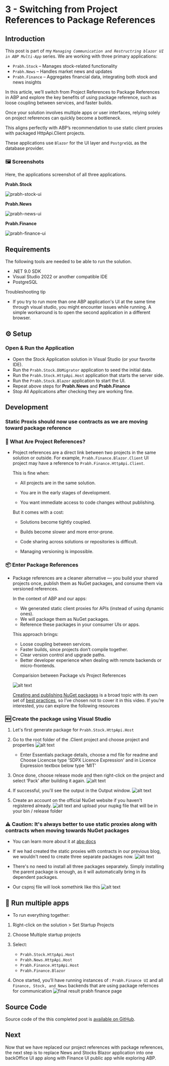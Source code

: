 # 3 - Switching from Project References to Package References

## Introduction

This post is part of my <i>`Managing Communication and Restructring blazor UI in ABP Multi-App`</i> series.
We are working with three primary applications:

- `Prabh.Stock` – Manages stock-related functionality
- `Prabh.News` – Handles market news and updates
- `Prabh.Finance` – Aggregates financial data, integrating both stock and news insights

In this article, we’ll switch from Project References to Package References in ABP and explore the key benefits of using package reference, such as loose coupling between services, and faster builds.

Once your solution involves multiple apps or user interfaces, relying solely on project references can quickly become a bottleneck.

This aligns perfectly with ABP’s recommendation to use static client proxies with packaged
HttpApi.Client projects.

These applications use `Blazor` for the UI layer and `PostgreSQL` as the database provider.

### 🖼️ Screenshots

Here, the applications screenshot of all three applications.

**Prabh.Stock**

![prabh-stock-ui](images/prabh.stocks.png)

**Prabh.News**

![prabh-news-ui](images/prabh.news.png)

**Prabh.Finance**

![prabh-finance-ui](images/prabh.finance.png)

## Requirements

The following tools are needed to be able to run the solution.

- .NET 9.0 SDK
- Visual Studio 2022 or another compatible IDE
- PostgreSQL

Troubleshooting tip

- If you try to run more than one ABP application's UI at the same time through visual studio, you might encounter issues while running. A simple workaround is to open the second application in a different browser.

## ⚙️ Setup

### Open & Run the Application

- Open the Stock Application solution in Visual Studio (or your favorite IDE).
- Run the `Prabh.Stock.DbMigrator` application to seed the initial data.
- Run the `Prabh.Stock.HttpApi.Host` application that starts the server side.
- Run the `Prabh.Stock.Blazor` application to start the UI.
- Repeat above steps for <strong>Prabh.News</strong> and <strong>Prabh.Finance</strong>
- Stop All Applications after checking they are working fine.

## Development

### Static Proxis should now use contracts as we are moving toward package reference

### 📖 What Are Project References?

- Project references are a direct link between two projects in the same solution or outside. For example, `Prabh.Finance.Blazor.Client` UI project may have a reference to `Prabh.Finance.HttpApi.Client`.

  This is fine when:

  - All projects are in the same solution.

  - You are in the early stages of development.

  - You want immediate access to code changes without publishing.

  But it comes with a cost:

  - Solutions become tightly coupled.

  - Builds become slower and more error-prone.

  - Code sharing across solutions or repositories is difficult.

  - Managing versioning is impossible.

### 📦 Enter Package References

- Package references are a cleaner alternative — you build your shared projects once, publish them as NuGet packages, and consume them via versioned references.

  In the context of ABP and our apps:

  - We generated static client proxies for APIs (instead of using dynamic ones).
  - We will package them as NuGet packages.
  - Reference these packages in your consumer UIs or apps.

  This approach brings:

  - Loose coupling between services.
  - Faster builds, since projects don’t compile together.
  - Clear version control and upgrade paths.
  - Better developer experience when dealing with remote backends or micro-frontends.

  Comparision between Package v/s Project References

  ![alt text](images/package-refernce.png)

  [Creating and publishing NuGet packages](https://learn.microsoft.com/en-gb/nuget/quickstart/create-and-publish-a-package-using-the-dotnet-cli) is a broad topic with its own set of [best practices](https://learn.microsoft.com/en-gb/nuget/create-packages/package-authoring-best-practices), so I’ve chosen not to cover it in this video. If you’re interested, you can explore the following resources

### 🆕 Create the package using Visual Studio

1. Let's first generate package for `Prabh.Stock.HttpApi.Host`

2. Go to the root folder of the .Client project and choose project and properties
   ![alt text](images/package-reference-3.png)

   - Enter Essentials package details, choose a md file for readme and Choose Licencse type 'SDPX Licence Expression' and in Licence Expression textbox below type 'MIT'

3. Once done, choose release mode and then right-click on the project and select ‘Pack’ after building it again.
   ![alt text](images/package-reference-4.png)
4. If successful, you'll see the output in the Output window.
   ![alt text](images/package-reference-5.png)

5. Create an account on the official NuGet website if you haven't registered already.
   ![alt text](images/package-reference-6.png) and upload your nupkg file that will be in your bin / release folder

### ⚠️ Caution: It's always better to use static proxies along with contracts when moving towards NuGet packages

- You can learn more about it at [abp docs](https://abp.io/docs/latest/framework/api-development/static-csharp-clients#with-contracts-or-without-contracts)

- If we had created the static proxies with contracts in our previous blog, we wouldn't need to create three separate packages now.
  ![alt text](images/blog-4-1.png)
- There's no need to install all three packages separately. Simply installing the parent package is enough, as it will automatically bring in its dependent packages.
- Our csproj file will look somethink like this
  ![alt text](images/blog-4-2.png)

## 🔌 Run multiple apps

- To run everything together:

1.  Right-click on the solution > Set Startup Projects
2.  Choose Multiple startup projects
3.  Select:

    - `Prabh.Stock.HttpApi.Host`
    - `Prabh.News.HttpApi.Host`
    - `Prabh.Finance.HttpApi.Host`
    - `Prabh.Finance.Blazor`

4.  Once started, you’ll have running instances of : `Prabh.Finance UI` and all `Finance, Stock, and News` backends that are using package refernces for communication
    ![final result prabh finance page](images/final-result.png)

## Source Code

Source code of the this completed post is [available on GitHub](https://github.com/008programmer/abp-multiple-apps-communication-and-restructuring/blob/3-static-over-dyanamic-proxies).

## Next

Now that we have replaced our project references with package references, the next step is to replace News and Stocks Blazor application into one backOffice UI app along with Finance UI public app while exploring ABP.

